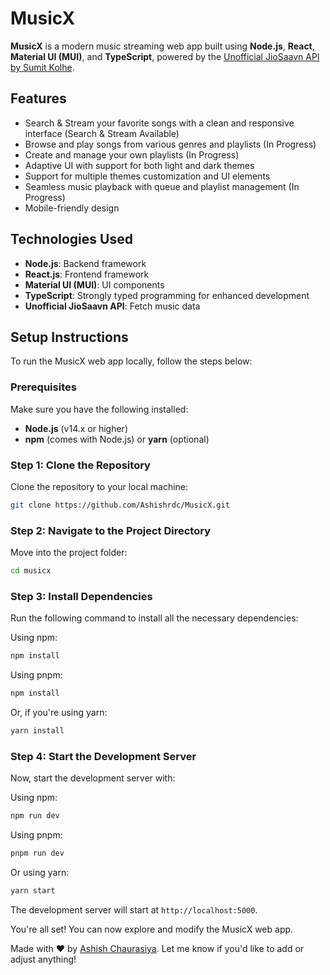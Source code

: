 # MusicX

**MusicX** is a modern music streaming web app built using **Node.js**, **React**, **Material UI (MUI)**, and **TypeScript**, powered by the [Unofficial JioSaavn API by Sumit Kolhe](https://github.com/sumitkolhe/jiosaavn-api).

## Features

- Search & Stream your favorite songs with a clean and responsive interface (Search & Stream Available)
- Browse and play songs from various genres and playlists (In Progress)
- Create and manage your own playlists (In Progress)
- Adaptive UI with support for both light and dark themes
- Support for multiple themes customization and UI elements
- Seamless music playback with queue and playlist management (In Progress)
- Mobile-friendly design

## Technologies Used

- **Node.js**: Backend framework
- **React.js**: Frontend framework
- **Material UI (MUI)**: UI components
- **TypeScript**: Strongly typed programming for enhanced development
- **Unofficial JioSaavn API**: Fetch music data

## Setup Instructions

To run the MusicX web app locally, follow the steps below:

### Prerequisites

Make sure you have the following installed:

- **Node.js** (v14.x or higher)
- **npm** (comes with Node.js) or **yarn** (optional)

### Step 1: Clone the Repository

Clone the repository to your local machine:

```bash
git clone https://github.com/Ashishrdc/MusicX.git
```

### Step 2: Navigate to the Project Directory

Move into the project folder:

```bash
cd musicx
```

### Step 3: Install Dependencies

Run the following command to install all the necessary dependencies:

Using npm:

```bash
npm install
```

Using pnpm:

```bash
npm install
```

Or, if you're using yarn:

```bash
yarn install
```

### Step 4: Start the Development Server

Now, start the development server with:

Using npm:

```bash
npm run dev
```

Using pnpm:

```bash
pnpm run dev
```

Or using yarn:

```bash
yarn start
```

The development server will start at `http://localhost:5000`.

You're all set! You can now explore and modify the MusicX web app.

Made with ❤️ by [Ashish Chaurasiya](https://github.com/Ashishrdc). Let me know if you'd like to add or adjust anything!
